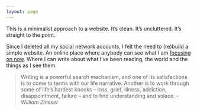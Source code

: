 ```yaml
---
layout: page
---
```


This is a minimalist approach to a website. It’s clean. It’s uncluttered. It’s straight to the point.

Since I deleted all my social network accounts, I felt the need to (re)build a simple website. An online place where anybody can see what I am [focusing on now](now). Where I can write about what I’ve been reading, the world and the things as I see them.

> Writing is a powerful search mechanism, and one of its satisfactions is to come to terms with our life narrative. Another is to work through some of life’s hardest knocks – loss, grief, illness, addiction, disappointment, failure – and to find understanding and solace. - _William Zinsser_

